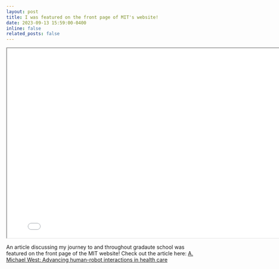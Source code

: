 ```yaml
---
layout: post
title: I was featured on the front page of MIT's website!
date: 2023-09-13 15:59:00-0400
inline: false
related_posts: false
---
```


<iframe src="../../assets/img/MIT_news_front_page.png" scrolling="no" style=" width: 800px; height: 510px;  overflow: hidden;" ></iframe>

An article discussing my journey to and throughout gradaute school was featured on the front page of the MIT website! Check out the article here: [A. Michael West: Advancing human-robot interactions in health care](https://news.mit.edu/2023/michael-west-advancing-human-robot-interactions-0913) 


